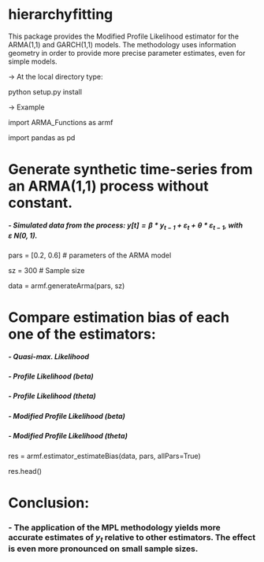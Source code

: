 # hierarchyfitting

This package provides the Modified Profile Likelihood estimator for the ARMA(1,1) and GARCH(1,1) models.
The methodology uses information geometry in order to provide more precise parameter estimates, even for simple models.


-> At the local directory type:

python setup.py install


-> Example

import ARMA_Functions as armf

import pandas as pd


# Generate synthetic time-series from an ARMA(1,1) process without constant.
##### - Simulated data from the process: $y[t] = \beta * y_{t-1} + \varepsilon_{t} + \theta * \varepsilon_{t-1}$, with $\varepsilon ~ N(0,1).$


pars = [0.2, 0.6] # parameters of the ARMA model

sz   = 300 # Sample size

data = armf.generateArma(pars, sz)

# Compare estimation bias of each one of the estimators:
##### - Quasi-max. Likelihood
##### - Profile Likelihood (beta)
##### - Profile Likelihood (theta)
##### - Modified Profile Likelihood (beta)
##### - Modified Profile Likelihood (theta)


res = armf.estimator_estimateBias(data, pars, allPars=True)

res.head()

# Conclusion:

### - The application of the MPL methodology yields more accurate estimates of $y_t$ relative to other estimators. The effect is even more pronounced on small sample sizes.
